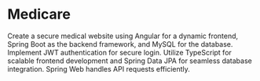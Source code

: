 # Medicare
Create a secure medical website using Angular for a dynamic frontend, Spring Boot as the backend framework, and MySQL for the database. Implement JWT authentication for secure login. Utilize TypeScript for scalable frontend development and Spring Data JPA for seamless database integration. Spring Web handles API requests efficiently.
